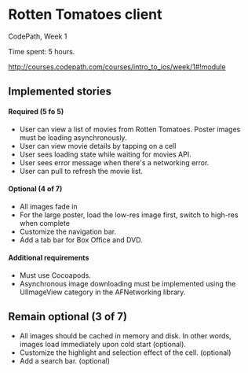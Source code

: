 Rotten Tomatoes client 
===================
CodePath, Week 1

Time spent: 5 hours.

http://courses.codepath.com/courses/intro_to_ios/week/1#!module

## Implemented stories

#### Required (5 fo 5)
* User can view a list of movies from Rotten Tomatoes. Poster images must be loading asynchronously.
* User can view movie details by tapping on a cell
* User sees loading state while waiting for movies API.
* User sees error message when there's a networking error.
* User can pull to refresh the movie list. 

#### Optional (4 of 7)
* All images fade in 
* For the large poster, load the low-res image first, switch to high-res when complete 
* Customize the navigation bar.
* Add a tab bar for Box Office and DVD.

#### Additional requirements
* Must use Cocoapods.
* Asynchronous image downloading must be implemented using the UIImageView category in the AFNetworking library.

## Remain optional (3 of 7)
* All images should be cached in memory and disk. In other words, images load immediately upon cold start (optional).
* Customize the highlight and selection effect of the cell. (optional)
* Add a search bar. (optional)
